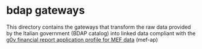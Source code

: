 # bdap gateways

This directory contains the gateways that transform the raw data provided by the Italian government (BDAP catalog) into linked data compliant with the [g0v financial report application profile for MEF data](../mef-ap) (mef-ap)
